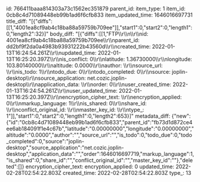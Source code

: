 id: 766411baaa814303a73c1562ec351879
parent_id: 
item_type: 1
item_id: 0cb8c4d71089448eb99b1ad6f6cfb833
item_updated_time: 1646016697731
title_diff: "[{\"diffs\":[[1,\"4001ea8cf9ab4c18ba88a59759b709ee\"]],\"start1\":0,\"start2\":0,\"length1\":0,\"length2\":32}]"
body_diff: "[{\"diffs\":[[1,\"FTP\\\r\\\n\\\r\\\nid: 4001ea8cf9ab4c18ba88a59759b709ee\\\r\\\nparent_id: dd2bf9f2da0a4983b93931222b43560d\\\r\\\ncreated_time: 2022-01-13T16:24:54.261Z\\\r\\\nupdated_time: 2022-01-13T16:25:20.397Z\\\r\\\nis_conflict: 0\\\r\\\nlatitude: 1.36730000\\\r\\\nlongitude: 103.80140000\\\r\\\naltitude: 0.0000\\\r\\\nauthor: \\\r\\\nsource_url: \\\r\\\nis_todo: 1\\\r\\\ntodo_due: 0\\\r\\\ntodo_completed: 0\\\r\\\nsource: joplin-desktop\\\r\\\nsource_application: net.cozic.joplin-desktop\\\r\\\napplication_data: \\\r\\\norder: 0\\\r\\\nuser_created_time: 2022-01-13T16:24:54.261Z\\\r\\\nuser_updated_time: 2022-01-13T16:25:20.397Z\\\r\\\nencryption_cipher_text: \\\r\\\nencryption_applied: 0\\\r\\\nmarkup_language: 1\\\r\\\nis_shared: 0\\\r\\\nshare_id: \\\r\\\nconflict_original_id: \\\r\\\nmaster_key_id: \\\r\\\ntype_: 1\"]],\"start1\":0,\"start2\":0,\"length1\":0,\"length2\":653}]"
metadata_diff: {"new":{"id":"0cb8c4d71089448eb99b1ad6f6cfb833","parent_id":"fb73d1d872ce4ee6ab184091f1e4c67b","latitude":"0.00000000","longitude":"0.00000000","altitude":"0.0000","author":"","source_url":"","is_todo":0,"todo_due":0,"todo_completed":0,"source":"joplin-desktop","source_application":"net.cozic.joplin-desktop","application_data":"","order":1646016697719,"markup_language":1,"is_shared":0,"share_id":"","conflict_original_id":"","master_key_id":""},"deleted":[]}
encryption_cipher_text: 
encryption_applied: 0
updated_time: 2022-02-28T02:54:22.803Z
created_time: 2022-02-28T02:54:22.803Z
type_: 13